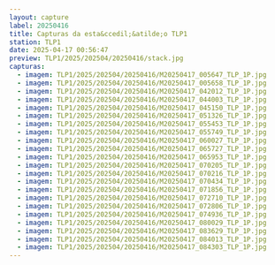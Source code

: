 ```yaml
---
layout: capture
label: 20250416
title: Capturas da esta&ccedil;&atilde;o TLP1
station: TLP1
date: 2025-04-17 00:56:47
preview: TLP1/2025/202504/20250416/stack.jpg
capturas:
  - imagem: TLP1/2025/202504/20250416/M20250417_005647_TLP_1P.jpg
  - imagem: TLP1/2025/202504/20250416/M20250417_005658_TLP_1P.jpg
  - imagem: TLP1/2025/202504/20250416/M20250417_042012_TLP_1P.jpg
  - imagem: TLP1/2025/202504/20250416/M20250417_044003_TLP_1P.jpg
  - imagem: TLP1/2025/202504/20250416/M20250417_045150_TLP_1P.jpg
  - imagem: TLP1/2025/202504/20250416/M20250417_051326_TLP_1P.jpg
  - imagem: TLP1/2025/202504/20250416/M20250417_055453_TLP_1P.jpg
  - imagem: TLP1/2025/202504/20250416/M20250417_055749_TLP_1P.jpg
  - imagem: TLP1/2025/202504/20250416/M20250417_060027_TLP_1P.jpg
  - imagem: TLP1/2025/202504/20250416/M20250417_065727_TLP_1P.jpg
  - imagem: TLP1/2025/202504/20250416/M20250417_065953_TLP_1P.jpg
  - imagem: TLP1/2025/202504/20250416/M20250417_070205_TLP_1P.jpg
  - imagem: TLP1/2025/202504/20250416/M20250417_070216_TLP_1P.jpg
  - imagem: TLP1/2025/202504/20250416/M20250417_070434_TLP_1P.jpg
  - imagem: TLP1/2025/202504/20250416/M20250417_071856_TLP_1P.jpg
  - imagem: TLP1/2025/202504/20250416/M20250417_072710_TLP_1P.jpg
  - imagem: TLP1/2025/202504/20250416/M20250417_072806_TLP_1P.jpg
  - imagem: TLP1/2025/202504/20250416/M20250417_074936_TLP_1P.jpg
  - imagem: TLP1/2025/202504/20250416/M20250417_080029_TLP_1P.jpg
  - imagem: TLP1/2025/202504/20250416/M20250417_083629_TLP_1P.jpg
  - imagem: TLP1/2025/202504/20250416/M20250417_084013_TLP_1P.jpg
  - imagem: TLP1/2025/202504/20250416/M20250417_084303_TLP_1P.jpg
---
```

